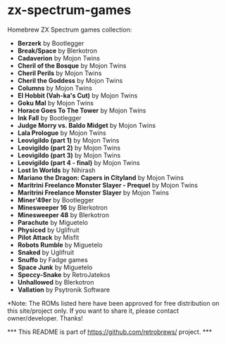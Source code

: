 # zx-spectrum-games
Homebrew ZX Spectrum games collection:

 - <b>Berzerk</b> by Bootlegger
 - <b>Break/Space</b> by Blerkotron
 - <b>Cadaverion</b> by Mojon Twins
 - <b>Cheril of the Bosque</b> by Mojon Twins
 - <b>Cheril Perils</b> by Mojon Twins
 - <b>Cheril the Goddess</b> by Mojon Twins
 - <b>Columns</b> by Mojon Twins
 - <b>El Hobbit (Vah-ka's Cut)</b> by Mojon Twins
 - <b>Goku Mal</b> by Mojon Twins
 - <b>Horace Goes To The Tower</b> by Mojon Twins
 - <b>Ink Fall</b> by Bootlegger
 - <b>Judge Morry vs. Baldo Midget</b> by Mojon Twins
 - <b>Lala Prologue</b> by Mojon Twins
 - <b>Leovigildo (part 1)</b> by Mojon Twins
 - <b>Leovigildo (part 2)</b> by Mojon Twins
 - <b>Leovigildo (part 3)</b> by Mojon Twins
 - <b>Leovigildo (part 4 - final)</b> by Mojon Twins
 - <b>Lost In Worlds</b> by Nihirash
 - <b>Mariano the Dragon: Capers in Cityland</b> by Mojon Twins
 - <b>Maritrini Freelance Monster Slayer - Prequel</b> by Mojon Twins
 - <b>Maritrini Freelance Monster Slayer</b> by Mojon Twins
 - <b>Miner'49er</b> by Bootlegger
 - <b>Minesweeper 16</b> by Blerkotron
 - <b>Minesweeper 48</b> by Blerkotron
 - <b>Parachute</b> by Miguetelo
 - <b>Physiced</b> by Uglifruit
 - <b>Pilot Attack</b> by Misfit
 - <b>Robots Rumble</b> by Miguetelo
 - <b>Snaked</b> by Uglifruit
 - <b>Snuffo</b> by Fadge games
 - <b>Space Junk</b> by Miguetelo
 - <b>Speccy-Snake</b> by RetroJatekos
 - <b>Unhallowed</b> by Blerkotron
 - <b>Vallation</b> by Psytronik Software


*Note: The ROMs listed here have been approved for free distribution on this site/project only. If you want to share it, please contact owner/developer. Thanks!

*** This README is part of https://github.com/retrobrews/ project. ***
